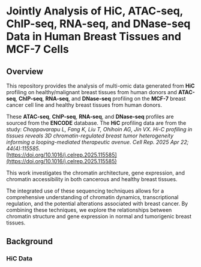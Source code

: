 # Jointly Analysis of HiC, ATAC-seq, ChIP-seq, RNA-seq, and DNase-seq Data in Human Breast Tissues and MCF-7 Cells

## Overview
This repository provides the analysis of multi-omic data generated from **HiC** profiling on healthy/malignant breast tissues from human donors and **ATAC-seq**, **ChIP-seq**, **RNA-seq**, and **DNase-seq** profiling on the **MCF-7** breast cancer cell line and healthy breast tissues from human donors. 

These **ATAC-seq**, **ChIP-seq**, **RNA-seq**, and **DNase-seq** profiles are sourced from the **ENCODE** database. 
The **HiC** profiling data are from the study:
*Choppavarapu L, Fang K, Liu T, Ohihoin AG, Jin VX. Hi-C profiling in tissues reveals 3D chromatin-regulated breast tumor heterogeneity informing a looping-mediated therapeutic avenue. Cell Rep. 2025 Apr 22; 44(4):115585.*  
[https://doi.org/10.1016/j.celrep.2025.115585](https://doi.org/10.1016/j.celrep.2025.115585)

This work investigates the chromatin architecture, gene expression, and chromatin accessibility in both cancerous and healthy breast tissues. 

The integrated use of these sequencing techniques allows for a comprehensive understanding of chromatin dynamics, transcriptional regulation, and the potential alterations associated with breast cancer. By combining these techniques, we explore the relationships between chromatin structure and gene expression in normal and tumorigenic breast tissues.


## Background
### HiC Data
